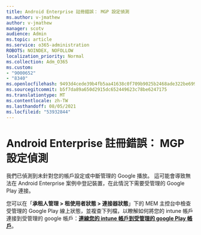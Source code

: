 ```yaml
---
title: Android Enterprise 註冊錯誤： MGP 設定偵測
ms.author: v-jmathew
author: v-jmathew
manager: scotv
audience: Admin
ms.topic: article
ms.service: o365-administration
ROBOTS: NOINDEX, NOFOLLOW
localization_priority: Normal
ms.collection: Adm_O365
ms.custom:
- "9000652"
- "8340"
ms.openlocfilehash: 9493d4cede39b4fb5aa41638c0f709b9025b2468ade322be6991bdad17e97d5d
ms.sourcegitcommit: b5f7da89a650d2915dc652449623c78be6247175
ms.translationtype: MT
ms.contentlocale: zh-TW
ms.lasthandoff: 08/05/2021
ms.locfileid: "53932844"
---
```

# <a name="android-enterprise-enrollment-error-mgp-set-up-detection"></a>Android Enterprise 註冊錯誤： MGP 設定偵測

我們已偵測到未針對您的帳戶設定或中斷管理的 Google 播放。 這可能會導致無法在 Android Enterprise 案例中登記裝置，在此情況下需要受管理的 Google Play 連接。

您可以在「**承租人管理 > 租使用者狀態 > 連接器狀態**」下的 MEM 主控台中檢查受管理的 Google Play 線上狀態，並複查下列檔，以瞭解如何將您的 intune 帳戶連接到受管理的 google 帳戶：**[連線您的 intune 帳戶到受管理的 google Play 帳戶](https://docs.microsoft.com/mem/intune/enrollment/connect-intune-android-enterprise)**。

